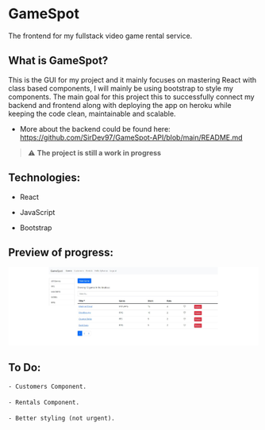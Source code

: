 # GameSpot

The frontend for my fullstack video game rental service.

## What is GameSpot?

This is the GUI for my project and it mainly focuses on mastering React with class based components, I will mainly be using bootstrap to style my components. The main goal for this project this to successfully connect my backend and frontend along with deploying the app on heroku while keeping the code clean, maintainable and scalable.

- More about the backend could be found here: https://github.com/SirDev97/GameSpot-API/blob/main/README.md

> :warning: **The project is still a work in progress**

## Technologies:

- React

- JavaScript

- Bootstrap

## Preview of progress:

![alt text](https://github.com/SirDev97/GameSpot/blob/main/assets/homepage.jpeg?raw=true)

## To Do:

```
- Customers Component.

- Rentals Component.

- Better styling (not urgent).

```
